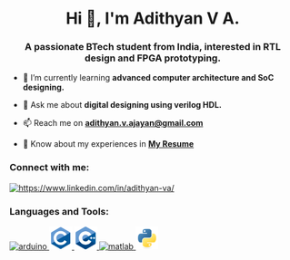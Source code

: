 <h1 align="center">Hi 👋, I'm Adithyan V A.</h1>
<h3 align="center">A passionate BTech student from India, interested in RTL design and FPGA prototyping.</h3>

- 🌱 I’m currently learning **advanced computer architecture and SoC designing.**

- 💬 Ask me about **digital designing using verilog HDL.**

- 📫 Reach me on <a href="mailto:adithyan.v.ajayan@gmail.com" target=_blank title = "Email me">**adithyan.v.ajayan@gmail.com**</a>

- 📄 Know about my experiences in <a href="https://drive.google.com/file/d/1MeGBtXhpTUdPYSAgA2MU8JfwJhHjkEGQ/view?usp=sharing" target=_blank title = "Resume">**My Resume**</a> 

<h3 align="left">Connect with me:</h3>
<p align="left">
<a href="https://linkedin.com/in/https://www.linkedin.com/in/adithyan-va/" target="blank"><img align="center" src="https://raw.githubusercontent.com/rahuldkjain/github-profile-readme-generator/master/src/images/icons/Social/linked-in-alt.svg" alt="https://www.linkedin.com/in/adithyan-va/" height="30" width="40" /></a>
</p>

<h3 align="left">Languages and Tools:</h3>
<p align="left"> <a href="https://www.arduino.cc/" target="_blank" rel="noreferrer"> <img src="https://cdn.worldvectorlogo.com/logos/arduino-1.svg" alt="arduino" width="40" height="40"/> </a> <a href="https://www.cprogramming.com/" target="_blank" rel="noreferrer"> <img src="https://raw.githubusercontent.com/devicons/devicon/master/icons/c/c-original.svg" alt="c" width="40" height="40"/> </a> <a href="https://www.w3schools.com/cpp/" target="_blank" rel="noreferrer"> <img src="https://raw.githubusercontent.com/devicons/devicon/master/icons/cplusplus/cplusplus-original.svg" alt="cplusplus" width="40" height="40"/> </a> <a href="https://www.mathworks.com/" target="_blank" rel="noreferrer"> <img src="https://upload.wikimedia.org/wikipedia/commons/2/21/Matlab_Logo.png" alt="matlab" width="40" height="40"/> </a> <a href="https://www.python.org" target="_blank" rel="noreferrer"> <img src="https://raw.githubusercontent.com/devicons/devicon/master/icons/python/python-original.svg" alt="python" width="40" height="40"/> </a> </p>

